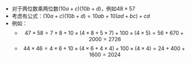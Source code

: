 - 对于两位数乘两位数$(10a+c)(10b+d)$，例如$48×57$
- 考虑有公式：$(10a+c)(10b+d) = 10ab+10(ad+bc)+cd$
- 例如：
	- $$47×58=7×8+10×(4×8+5×7)+100×(4×5)=56+670+2000=2726$$
	- $$44×46=4×6+10×(4×6+4×4)+100×(4×4)=24+400+1600=2024$$